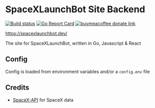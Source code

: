 # SpaceXLaunchBot Site Backend

[![Build status](https://github.com/SpaceXLaunchBot/site/workflows/CI/badge.svg)](https://github.com/SpaceXLaunchBot/site/actions)
[![Go Report Card](https://goreportcard.com/badge/github.com/SpaceXLaunchBot/site)](https://goreportcard.com/report/github.com/SpaceXLaunchBot/site)
[![buymeacoffee donate link](https://img.shields.io/badge/Donate-Beer-FFDD00.svg?style=flat&colorA=35383d)](https://www.buymeacoffee.com/psidex)

https://spacexlaunchbot.dev/

The site for SpaceXLaunchBot, written in Go, Javascript & React

## Config

Config is loaded from environment variables and/or a `config.env` file

## Credits

- [SpaceX-API](https://github.com/r-spacex/SpaceX-API) for SpaceX data
